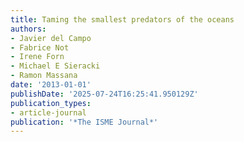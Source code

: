 ```yaml
---
title: Taming the smallest predators of the oceans
authors:
- Javier del Campo
- Fabrice Not
- Irene Forn
- Michael E Sieracki
- Ramon Massana
date: '2013-01-01'
publishDate: '2025-07-24T16:25:41.950129Z'
publication_types:
- article-journal
publication: '*The ISME Journal*'
---
```

